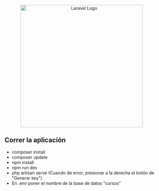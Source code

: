 <p align="center"><a href="https://laravel.com" target="_blank"><img src="https://raw.githubusercontent.com/laravel/art/master/logo-lockup/5%20SVG/2%20CMYK/1%20Full%20Color/laravel-logolockup-cmyk-red.svg" width="400" alt="Laravel Logo"></a></p>

## Correr la aplicación

- composer install
- composer update
- npm install
- npm run dev
- php artisan serve (Cuando de error, presionar a la derecha el botón de "Generar key")
- En .env poner el nombre de la base de datos "cursos"











<!-- - [Real-time event broadcasting](https://laravel.com/docs/broadcasting). -->

